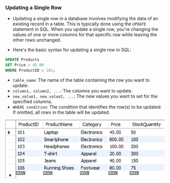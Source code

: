 ### Updating a Single Row

- Updating a single row in a database involves modifying the data of an existing record in a table. This is typically done using the `UPDATE` statement in SQL. When you update a single row, you're changing the values of one or more columns for that specific row while leaving the other rows unchanged.

- Here's the basic syntax for updating a single row in SQL:

```sql
UPDATE Products
SET Price = 45.00
WHERE ProductID = 101;
```

* `table_name`: The name of the table containing the row you want to update.
* `column1, column2, ...`: The columns you want to update.
* `new_value1, new_value2, ...`: The new values you want to set for the specified columns.
* `WHERE condition`: The condition that identifies the row(s) to be updated. If omitted, all rows in the table will be updated.

<img src='./image/update-single.PNG'>

